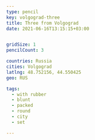 ```yaml
---
type: pencil
key: volgograd-three
title: Three from Volgograd
date: 2021-06-16T13:15:15+03:00


gridSize: 1
pencilCount: 3

countries: Russia
cities: Volgograd
latlng: 48.752156, 44.550425
geo: RUS

tags:
  - with rubber
  - blunt
  - packed
  - round
  - city
  - set

---
```


